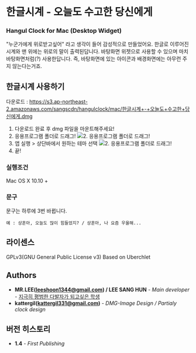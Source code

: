 # 한글시계 - 오늘도 수고한 당신에게
### Hangul Clock for Mac (Desktop Widget)
"누군가에게 위로받고싶어" 라고 생각이 들어 감성적으로 만들었어요.
한글로 이루어진 시계와 맨 위에는 위로의 말이 출력된답니다. 
바탕화면 위젯으로 사용할 수 있으며 마치 바탕화면처럼(?) 사용한답니다. 
즉, 바탕화면에 있는 아이콘과 배경화면에는 아무런 주지 않는다는거죠.

## 한글시계 사용하기
다운로드 : https://s3.ap-northeast-2.amazonaws.com/sangscdn/hangulclock/mac/한글시계+-+오늘도+수고한+당신에게.dmg

1. 다운로드 완료 후 dmg 파일을 마운트해주세요!
2. 응용프로그램 폴더로 드래그!
![2. 응용프로그램 폴더로 드래그!](https://raw.githubusercontent.com/dsa28s/mac-hanguldesktop-clock/master/screenshot/%E1%84%89%E1%85%B3%E1%84%8F%E1%85%B3%E1%84%85%E1%85%B5%E1%86%AB%E1%84%89%E1%85%A3%E1%86%BA%202017-02-08%20%E1%84%8B%E1%85%A9%E1%84%92%E1%85%AE%203.30.25.png)
3. 앱 실행 > 상단바에서 원하는 테마 선택
![2. 응용프로그램 폴더로 드래그!](https://raw.githubusercontent.com/dsa28s/mac-hanguldesktop-clock/master/screenshot/%E1%84%89%E1%85%B3%E1%84%8F%E1%85%B3%E1%84%85%E1%85%B5%E1%86%AB%E1%84%89%E1%85%A3%E1%86%BA%202017-02-08%20%E1%84%8B%E1%85%A9%E1%84%92%E1%85%AE%203.33.34.png)
4. 끝!

### 실행조건
Mac OS X 10.10 +

### 문구
문구는 하루에 3번 바뀝니다.
```
예 : 상훈아, 오늘도 많이 힘들었지? / 상훈아, 나 요즘 우울해...
```

## 라이센스
GPLv3(GNU General Public License v3)
Based on Uberchlet

## Authors
* **MR.LEE(leeshoon1344@gmail.com) / LEE SANG HUN** - *Main developer* - [지극히 평범한 다발자가 되고싶은 학생](https://github.com/dsa28s)
* **kattergil(kattergil331@gmail.com)** - *DMG-Image Design / Partialy clock design*

## 버전 히스토리
* **1.4** - *First Publishing*
